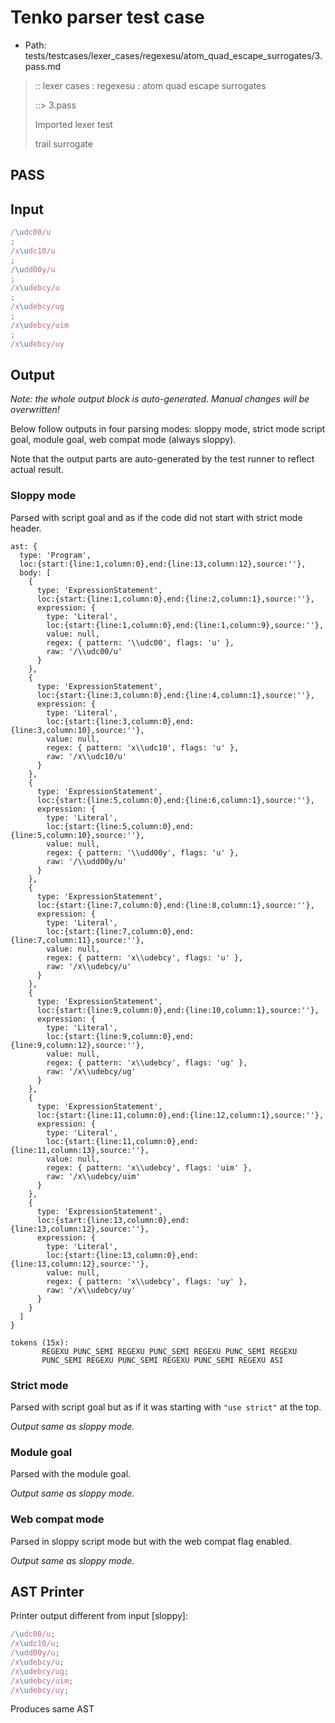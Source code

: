 # Tenko parser test case

- Path: tests/testcases/lexer_cases/regexesu/atom_quad_escape_surrogates/3.pass.md

> :: lexer cases : regexesu : atom quad escape surrogates
>
> ::> 3.pass
>
> Imported lexer test
>
> trail surrogate

## PASS

## Input

`````js
/\udc00/u
;
/x\udc10/u
;
/\udd00y/u
;
/x\udebcy/u
;
/x\udebcy/ug
;
/x\udebcy/uim
;
/x\udebcy/uy
`````

## Output

_Note: the whole output block is auto-generated. Manual changes will be overwritten!_

Below follow outputs in four parsing modes: sloppy mode, strict mode script goal, module goal, web compat mode (always sloppy).

Note that the output parts are auto-generated by the test runner to reflect actual result.

### Sloppy mode

Parsed with script goal and as if the code did not start with strict mode header.

`````
ast: {
  type: 'Program',
  loc:{start:{line:1,column:0},end:{line:13,column:12},source:''},
  body: [
    {
      type: 'ExpressionStatement',
      loc:{start:{line:1,column:0},end:{line:2,column:1},source:''},
      expression: {
        type: 'Literal',
        loc:{start:{line:1,column:0},end:{line:1,column:9},source:''},
        value: null,
        regex: { pattern: '\\udc00', flags: 'u' },
        raw: '/\\udc00/u'
      }
    },
    {
      type: 'ExpressionStatement',
      loc:{start:{line:3,column:0},end:{line:4,column:1},source:''},
      expression: {
        type: 'Literal',
        loc:{start:{line:3,column:0},end:{line:3,column:10},source:''},
        value: null,
        regex: { pattern: 'x\\udc10', flags: 'u' },
        raw: '/x\\udc10/u'
      }
    },
    {
      type: 'ExpressionStatement',
      loc:{start:{line:5,column:0},end:{line:6,column:1},source:''},
      expression: {
        type: 'Literal',
        loc:{start:{line:5,column:0},end:{line:5,column:10},source:''},
        value: null,
        regex: { pattern: '\\udd00y', flags: 'u' },
        raw: '/\\udd00y/u'
      }
    },
    {
      type: 'ExpressionStatement',
      loc:{start:{line:7,column:0},end:{line:8,column:1},source:''},
      expression: {
        type: 'Literal',
        loc:{start:{line:7,column:0},end:{line:7,column:11},source:''},
        value: null,
        regex: { pattern: 'x\\udebcy', flags: 'u' },
        raw: '/x\\udebcy/u'
      }
    },
    {
      type: 'ExpressionStatement',
      loc:{start:{line:9,column:0},end:{line:10,column:1},source:''},
      expression: {
        type: 'Literal',
        loc:{start:{line:9,column:0},end:{line:9,column:12},source:''},
        value: null,
        regex: { pattern: 'x\\udebcy', flags: 'ug' },
        raw: '/x\\udebcy/ug'
      }
    },
    {
      type: 'ExpressionStatement',
      loc:{start:{line:11,column:0},end:{line:12,column:1},source:''},
      expression: {
        type: 'Literal',
        loc:{start:{line:11,column:0},end:{line:11,column:13},source:''},
        value: null,
        regex: { pattern: 'x\\udebcy', flags: 'uim' },
        raw: '/x\\udebcy/uim'
      }
    },
    {
      type: 'ExpressionStatement',
      loc:{start:{line:13,column:0},end:{line:13,column:12},source:''},
      expression: {
        type: 'Literal',
        loc:{start:{line:13,column:0},end:{line:13,column:12},source:''},
        value: null,
        regex: { pattern: 'x\\udebcy', flags: 'uy' },
        raw: '/x\\udebcy/uy'
      }
    }
  ]
}

tokens (15x):
       REGEXU PUNC_SEMI REGEXU PUNC_SEMI REGEXU PUNC_SEMI REGEXU
       PUNC_SEMI REGEXU PUNC_SEMI REGEXU PUNC_SEMI REGEXU ASI
`````

### Strict mode

Parsed with script goal but as if it was starting with `"use strict"` at the top.

_Output same as sloppy mode._

### Module goal

Parsed with the module goal.

_Output same as sloppy mode._

### Web compat mode

Parsed in sloppy script mode but with the web compat flag enabled.

_Output same as sloppy mode._

## AST Printer

Printer output different from input [sloppy]:

````js
/\udc00/u;
/x\udc10/u;
/\udd00y/u;
/x\udebcy/u;
/x\udebcy/ug;
/x\udebcy/uim;
/x\udebcy/uy;
````

Produces same AST
